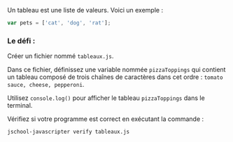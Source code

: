Un tableau est une liste de valeurs. Voici un exemple :

```js
var pets = ['cat', 'dog', 'rat'];
```

### Le défi :

Créer un fichier nommé `tableaux.js`.

Dans ce fichier, définissez une variable nommée `pizzaToppings` qui contient un tableau composé de trois chaînes de caractères dans cet ordre : `tomato sauce, cheese, pepperoni`.

Utilisez `console.log()` pour afficher le tableau `pizzaToppings` dans le terminal.

Vérifiez si votre programme est correct en exécutant la commande :

```bash
jschool-javascripter verify tableaux.js
```

